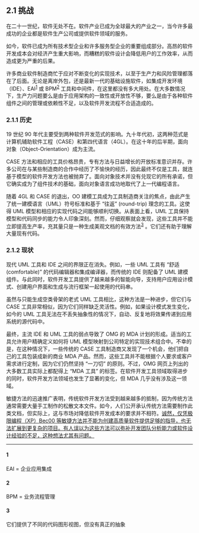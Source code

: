 ## 2.1 挑战
在二十一世纪，软件无处不在。软件产业已成为全球最大的产业之一，当今许多最成功的企业都是软件生产公司或提供软件领域的服务。

如今，软件已成为所有技术型企业和许多服务型企业的重要组成部分。高昂的软件开发成本会对经济产生重大影响，而糟糕的软件设计会降低用户的工作效率，从而造成更为严重的后果。

许多商业软件制造商忙于应对不断变化的实现技术，以至于生产力和风险管理都落在了后面。无论是离岸外包，还是最新一代的基础设施软件，如集成开发环境（IDE）、EAI<sup>[1](#1)</sup>
 或 BPM<sup>[2](#2)</sup>
 工具和中间件，在这里都没有多大用处。在大多数情况下，生产力问题要么是由于应用架构的一致性或开放性不够，要么是由于各种软件组件之间的管理或依赖性不足，以及软件开发流程不合适造成的。

### 2.1.1 历史
19 世纪 90 年代主要受到两种软件开发范式的影响。九十年代初，这两种范式是计算机辅助软件工程（CASE）和第四代语言（4GL）。在这十年的后半期，面向对象（Object-Orientation）成为主流。

CASE 方法和相应的工具价格昂贵，专有方法与日益增长的开放标准意识并存。许多公司在与某些制造商的合作中经历了不愉快的经历，因此最终不仅是工具，就连基于模型的软件开发方法也被抛弃了。面向对象技术并没有兑现它的所有承诺，但它确实成为了组件技术的基础，面向对象语言成功地取代了上一代编程语言。

随着 4GL 和 CASE 的退出，OO 建模工具成为工具制造商关注的焦点，由此产生了统一建模语言（UML）符号标准和基于 “往返” (round-trip) 理念的工具。这使得 UML 模型和相应的实现代码之间能够顺利切换。从表面上看，UML 工具保持模型和代码同步的能力令人印象深刻。然而，仔细观察就会发现，这些工具并不能立即提高生产率，充其量只是一种生成美观文档的有效方法<sup>[3](#3)</sup>
。它们还有助于理解大量现有代码。

### 2.1.2 现状
现代 UML 工具和 IDE 之间的界限正在消失。例如，一些 UML 工具有 “舒适 (comfortable)” 的代码编辑器和集成编译器，而传统的 IDE 则配备了 UML 建模组件。与此同时，软件开发工具提供了越来越多的智能向导，支持用户应用设计模式、创建用户界面和生成与流行框架一起使用的代码串。

虽然与只能生成空类骨架的老式 UML 工具相比，这种方法是一种进步，但它们与 CASE 工具非常相似，因为它们同样缺乏灵活性。例如，如果设计模式发生变化，如今的 UML 工具无法在不丢失抽象性的情况下，自动、反复地将效果传递到应用系统的源代码中。

最终，主流 IDE 和 UML 工具的弱点导致了 OMG 的 MDA 计划的形成。适当的工具允许用户精确定义如何将 UML 模型映射到公司特定的实现技术组合中。不幸的是，在这种情况下，一些传统的 CASE 工具制造商又发现了一个机会，他们把自己的工具包装成新的商业 MDA 产品。然而，这些工具并不能根据个人要求或客户需求进行定制，因为它们仍然坚持 “一刀切” 的原则。不过，OMG 网页上列出的大多数工具实际上都配得上 “MDA 工具” 的标签。在软件开发工具领域取得进步的同时，软件开发方法领域也发生了显著的变化，但 MDA 几乎没有涉及这一领域。

敏捷方法的迅速推广表明，传统软件开发方法受到越来越多的抵制，因为传统方法通常需要大量手工制作的松散文本文件。如今，人们公开承认传统方法需要制作此类文档，但实际上，这与市场对降低软件开发成本的要求并不相符。<ins>诚然，仅凭极限编程（XP）[Bec00](../ref.md#bec00) 等敏捷方法并不能为创建高质量软件提供足够的指导，也无法扩展到更复杂的项目。有人误以为这些方法可以弥补开发团队分析能力或软件设计经验的不足，这种想法尤其有问题。</ins> 

---
#### 1 
EAI = 企业应用集成

#### 2
BPM = 业务流程管理

#### 3
它们提供了不同的代码图形视图，但没有真正的抽象

